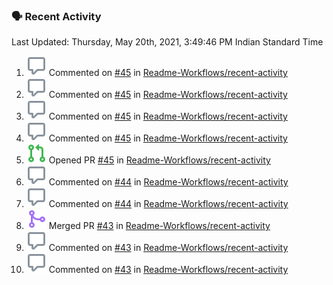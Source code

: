### 🗣 Recent Activity
<!--RECENT_ACTIVITY:last_update-->
Last Updated: Thursday, May 20th, 2021, 3:49:46 PM Indian Standard Time
<!--RECENT_ACTIVITY:last_update_end-->
<!--RECENT_ACTIVITY:start-->
1. ![comment] Commented on [#45](https://github.com/Readme-Workflows/recent-activity/pull/45#issuecomment-844953019) in [Readme-Workflows/recent-activity](https://github.com/Readme-Workflows/recent-activity)
2. ![comment] Commented on [#45](https://github.com/Readme-Workflows/recent-activity/pull/45#issuecomment-844952076) in [Readme-Workflows/recent-activity](https://github.com/Readme-Workflows/recent-activity)
3. ![comment] Commented on [#45](https://github.com/Readme-Workflows/recent-activity/pull/45#issuecomment-844950332) in [Readme-Workflows/recent-activity](https://github.com/Readme-Workflows/recent-activity)
4. ![comment] Commented on [#45](https://github.com/Readme-Workflows/recent-activity/pull/45#issuecomment-844905287) in [Readme-Workflows/recent-activity](https://github.com/Readme-Workflows/recent-activity)
5. ![prOpened] Opened PR [#45](https://github.com/Readme-Workflows/recent-activity/pull/45) in [Readme-Workflows/recent-activity](https://github.com/Readme-Workflows/recent-activity)
6. ![comment] Commented on [#44](https://github.com/Readme-Workflows/recent-activity/pull/44#issuecomment-844118806) in [Readme-Workflows/recent-activity](https://github.com/Readme-Workflows/recent-activity)
7. ![comment] Commented on [#44](https://github.com/Readme-Workflows/recent-activity/pull/44#issuecomment-844113212) in [Readme-Workflows/recent-activity](https://github.com/Readme-Workflows/recent-activity)
8. ![prMerged] Merged PR [#43](https://github.com/Readme-Workflows/recent-activity/pull/43) in [Readme-Workflows/recent-activity](https://github.com/Readme-Workflows/recent-activity)
9. ![comment] Commented on [#43](https://github.com/Readme-Workflows/recent-activity/pull/43#issuecomment-844095097) in [Readme-Workflows/recent-activity](https://github.com/Readme-Workflows/recent-activity)
10. ![comment] Commented on [#43](https://github.com/Readme-Workflows/recent-activity/pull/43#issuecomment-844092939) in [Readme-Workflows/recent-activity](https://github.com/Readme-Workflows/recent-activity)
<!--RECENT_ACTIVITY:end-->

[issueopened]: https://github.com/Readme-Workflows/Readme-Icons/raw/main/icons/octicons/IssueOpened.svg
[issueclosed]: https://github.com/Readme-Workflows/Readme-Icons/raw/main/icons/octicons/IssueClosed.svg
[propened]: https://github.com/Readme-Workflows/Readme-Icons/raw/main/icons/octicons/PullRequestOpened.svg
[prclosed]: https://github.com/Readme-Workflows/Readme-Icons/raw/main/icons/octicons/PullRequestClosed.svg
[prmerged]: https://github.com/Readme-Workflows/Readme-Icons/raw/main/icons/octicons/PullRequestMerged.svg
[comment]: https://github.com/Readme-Workflows/Readme-Icons/raw/main/icons/octicons/Comment.svg

<!--
**PuneetGopinath/PuneetGopinath** is a ✨ _special_ ✨ repository because its `README.md` (this file) appears on your GitHub profile.

Here are some ideas to get you started:

- 🔭 I’m currently working on ...
- 🌱 I’m currently learning ...
- 👯 I’m looking to collaborate on ...
- 🤔 I’m looking for help with ...
- 💬 Ask me about ...
- 📫 How to reach me: ...
- 😄 Pronouns: ...
- ⚡ Fun fact: ...
-->
